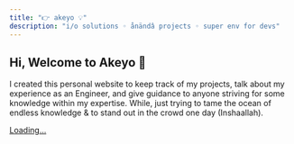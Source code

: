 ```yaml
---
title: "👉 akeyo 💡"
description: "i/o solutions ◦ ånändâ projects ◦ super env for devs"
---
```


## Hi, Welcome to Akeyo 🎉

I created this personal website to keep track of my projects, talk about my experience as an Engineer, and give guidance to anyone striving for some knowledge within my expertise. While, just trying to tame the ocean of endless knowledge & to stand out in the crowd one day (Inshaallah).

<script src="https://gumroad.com/js/gumroad-embed.js"></script>
<div class="gumroad-product-embed" data-gumroad-product-id="FwMYj"><a href="https://gumroad.com/l/FwMYj">Loading...</a></div>
